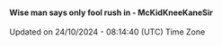 #### Wise man says only fool rush in - McKidKneeKaneSir
Updated on 24/10/2024 - 08:14:40 (UTC) Time Zone
